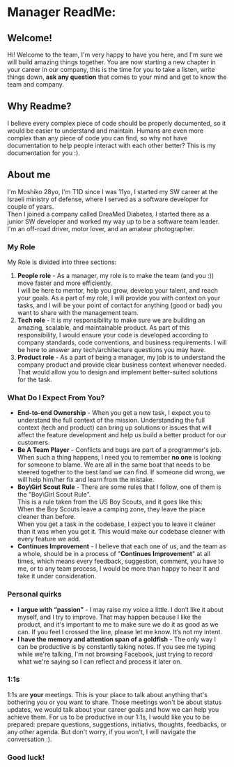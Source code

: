 # Manager ReadMe:
## Welcome!
Hi! Welcome to the team, I'm very happy to have you here, and I'm sure we will build amazing things together.
You are now starting a new chapter in your career in our company,
this is the time for you to take a listen, write things down, **ask any question** that comes to your mind and get to know the team and company.

## Why Readme?
I believe every complex piece of code should be properly documented, so it would be easier to understand and maintain. Humans are even more complex than any piece of code you can find, so why not have documentation to help people interact with each other better?
This is my documentation for you :).

## About me
I'm Moshiko 28yo, I'm T1D since I was 11yo,
I started my SW career at the Israeli ministry of defense, where I served as a software developer for couple of years.  
Then I joined a company called DreaMed Diabetes, I started there as a junior SW developer and worked my way up to be a software team leader.
I'm an off-road driver, motor lover, and an amateur photographer.

### My Role
My Role is divided into three sections:

1.	**People role** - As a manager, my role is to make the team (and you :)) move faster and more efficiently.  
I will be here to mentor, help you grow, develop your talent, and reach your goals.
As a part of my role, I will provide you with context on your tasks, and I will be your point of contact for anything (good or bad) you want to share with the management team.
2.	**Tech role** - It is my responsibility to make sure we are building an amazing, scalable, and maintainable product.
As part of this responsibility, I would ensure your code is developed according to company standards, code conventions, and business requirements.
I will be here to answer any tech/architecture questions you may have.
4.	**Product role** - As a part of being a manager, my job is to understand the company product and provide clear business context whenever needed.  
That would allow you to design and implement better-suited solutions for the task.


### What Do I Expect From You?
- **End-to-end Ownership** - When you get a new task, I expect you to understand the full context of the mission.
Understanding the full context (tech and product) can bring up solutions or issues that will affect the feature development and help us build a better product for our customers.
- **Be A Team Player** - Conflicts and bugs are part of a programmer's job. When such a thing happens, I need you to remember **no one** is looking for someone to blame. We are all in the same boat that needs to be steered together to the best land we can find. If someone did wrong, we will help him/her fix and learn from the mistake.
- **Boy\Girl Scout Rule** - There are some rules that I follow, one of them is the "Boy\Girl Scout Rule".  
   This is a rule taken from the US Boy Scouts, and it goes like this:  
   When the Boy Scouts leave a camping zone, they leave the place cleaner than before.  
   When you get a task in the codebase, I expect you to leave it cleaner than it was when you got it.
   This would make our codebase cleaner with every feature we add.
- **Continues Improvement** - I believe that each one of us, and the team as a whole, should be in a process of "**Continues Improvement**" at all times, which means every feedback, suggestion, comment, you have to me, or to any team process, I would be more than happy to hear it and take it under consideration.

### Personal quirks
 - **I argue with “passion”** - I may raise my voice a little. I don’t like it about myself, and I try to improve. That may happen because I like the product, and it's important to me to make sure we do it as good as we can. If you feel I crossed the line, please let me know. It’s not my intent.
 - **I have the memory and attention span of a goldfish** - The only way I can be productive is by constantly taking notes. If you see me typing while we're talking, I'm not browsing Facebook, just trying to record what we're saying so I can reflect and process it later on.

### 1:1s
1:1s are **your** meetings. This is your place to talk about anything that's bothering you or you want to share.
Those meetings won't be about status updates, we would talk about your career goals and how we can help you achieve them.
For us to be productive in our 1:1s, I would like you to be prepared: prepare questions, suggestions, initiativs, thoughts, feedbacks, or any other agenda.
But don't worry, if you won't, I will navigate the conversation :).

### **Good luck!**
